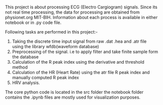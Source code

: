 This project is about processing ECG (Electro Cargiogram) signals. Since its not real time processing, the data for processing are obtained from physionet.org MIT-BIH. Information about each process is available in either notebook 
or in .py code file.

Following tasks are performed in this project:- 
  1. Taking the discrete time input signal from raw .dat .hea and .atr file using the library wfdb(waveform database)
  2. Preprocessing of the signal. i.e to apply filter and take finite sample form the database
  3. Calculation of the R peak index using the derivative and threshold method
  4. Calculation of the HR (Heart Rate) using the atr file R peak index and manually computed R peak index
  5. HRV analysis.

The core python code is located in the src folder the notebook folder contains the .ipynb files are mostly used for visualization purposes.
